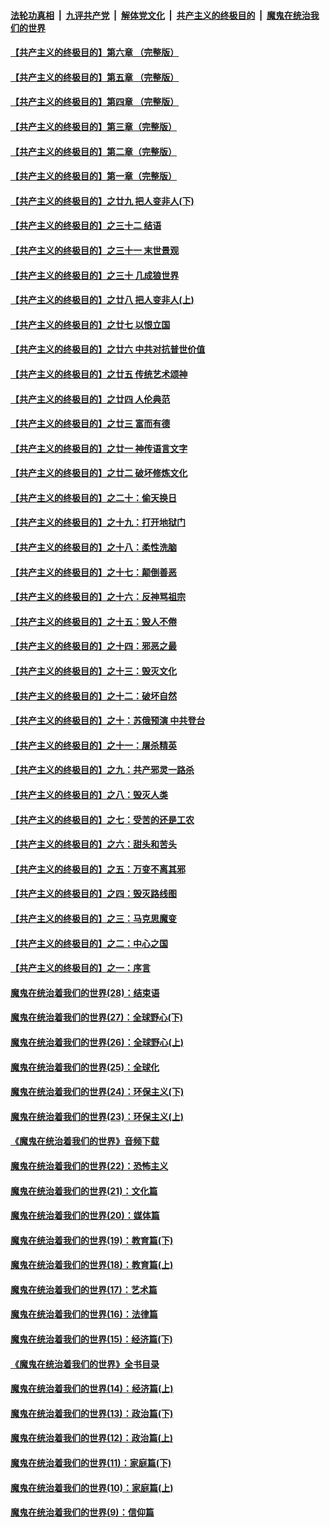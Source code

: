 ####  [法轮功真相](../../../../basic/blob/master/README.md?t=04130601) &nbsp;|&nbsp; [九评共产党](../../../../9ping.md/blob/master/README.md?t=04130601) &nbsp;|&nbsp; [解体党文化](../../../../jtdwh.md/blob/master/README.md?t=04130601)  &nbsp;|&nbsp; [共产主义的终极目的](../../../../gczydzjmd.md/blob/master/README.md?t=04130601) &nbsp;|&nbsp; [魔鬼在统治我们的世界](../../../../mgztzwmdsj.md/blob/master/README.md?t=04130601) 

#### [【共产主义的终极目的】第六章 （完整版）](../pages/nsc422/n11428913.md?t=04130601) 

#### [【共产主义的终极目的】第五章 （完整版）](../pages/nsc422/n11428912.md?t=04130601) 

#### [【共产主义的终极目的】第四章 （完整版）](../pages/nsc422/n11428907.md?t=04130601) 

#### [【共产主义的终极目的】第三章（完整版）](../pages/nsc422/n11428848.md?t=04130601) 

#### [【共产主义的终极目的】第二章（完整版）](../pages/nsc422/n11428831.md?t=04130601) 

#### [【共产主义的终极目的】第一章（完整版）](../pages/nsc422/n11417651.md?t=04130601) 

#### [【共产主义的终极目的】之廿九 把人变非人(下)](../pages/nsc422/n11344140.md?t=04130601) 

#### [【共产主义的终极目的】之三十二 结语](../pages/nsc422/n11360535.md?t=04130601) 

#### [【共产主义的终极目的】之三十一 末世景观](../pages/nsc422/n11351129.md?t=04130601) 

#### [【共产主义的终极目的】之三十 几成狼世界](../pages/nsc422/n11348280.md?t=04130601) 

#### [【共产主义的终极目的】之廿八 把人变非人(上)](../pages/nsc422/n11340492.md?t=04130601) 

#### [【共产主义的终极目的】之廿七 以恨立国](../pages/nsc422/n11336944.md?t=04130601) 

#### [【共产主义的终极目的】之廿六 中共对抗普世价值](../pages/nsc422/n11324785.md?t=04130601) 

#### [【共产主义的终极目的】之廿五 传统艺术颂神](../pages/nsc422/n11296396.md?t=04130601) 

#### [【共产主义的终极目的】之廿四 人伦典范](../pages/nsc422/n11296397.md?t=04130601) 

#### [【共产主义的终极目的】之廿三 富而有德](../pages/nsc422/n11283598.md?t=04130601) 

#### [【共产主义的终极目的】之廿一 神传语言文字](../pages/nsc422/n11263265.md?t=04130601) 

#### [【共产主义的终极目的】之廿二 破坏修炼文化](../pages/nsc422/n11245728.md?t=04130601) 

#### [【共产主义的终极目的】之二十：偷天换日](../pages/nsc422/n11238846.md?t=04130601) 

#### [【共产主义的终极目的】之十九：打开地狱门](../pages/nsc422/n11206376.md?t=04130601) 

#### [【共产主义的终极目的】之十八：柔性洗脑](../pages/nsc422/n11199994.md?t=04130601) 

#### [【共产主义的终极目的】之十七：颠倒善恶](../pages/nsc422/n11179782.md?t=04130601) 

#### [【共产主义的终极目的】之十六：反神骂祖宗](../pages/nsc422/n11166798.md?t=04130601) 

#### [【共产主义的终极目的】之十五：毁人不倦](../pages/nsc422/n11166792.md?t=04130601) 

#### [【共产主义的终极目的】之十四：邪恶之最](../pages/nsc422/n11150249.md?t=04130601) 

#### [【共产主义的终极目的】之十三：毁灭文化](../pages/nsc422/n11135227.md?t=04130601) 

#### [【共产主义的终极目的】之十二：破坏自然](../pages/nsc422/n11135214.md?t=04130601) 

#### [【共产主义的终极目的】之十：苏俄预演 中共登台](../pages/nsc422/n11118424.md?t=04130601) 

#### [【共产主义的终极目的】之十一：屠杀精英](../pages/nsc422/n11118442.md?t=04130601) 

#### [【共产主义的终极目的】之九：共产邪灵一路杀](../pages/nsc422/n11114139.md?t=04130601) 

#### [【共产主义的终极目的】之八：毁灭人类](../pages/nsc422/n11108503.md?t=04130601) 

#### [【共产主义的终极目的】之七：受苦的还是工农](../pages/nsc422/n11101809.md?t=04130601) 

#### [【共产主义的终极目的】之六：甜头和苦头](../pages/nsc422/n11096971.md?t=04130601) 

#### [【共产主义的终极目的】之五：万变不离其邪](../pages/nsc422/n11091285.md?t=04130601) 

#### [【共产主义的终极目的】之四：毁灭路线图](../pages/nsc422/n11086284.md?t=04130601) 

#### [【共产主义的终极目的】之三：马克思魔变](../pages/nsc422/n11061941.md?t=04130601) 

#### [【共产主义的终极目的】之二：中心之国](../pages/nsc422/n11047728.md?t=04130601) 

#### [【共产主义的终极目的】之一：序言](../pages/nsc422/n11086077.md?t=04130601) 

#### [魔鬼在统治着我们的世界(28)：结束语](../pages/nsc422/n10936246.md?t=04130601) 

#### [魔鬼在统治着我们的世界(27)：全球野心(下)](../pages/nsc422/n10928319.md?t=04130601) 

#### [魔鬼在统治着我们的世界(26)：全球野心(上)](../pages/nsc422/n10900318.md?t=04130601) 

#### [魔鬼在统治着我们的世界(25)：全球化](../pages/nsc422/n10788205.md?t=04130601) 

#### [魔鬼在统治着我们的世界(24)：环保主义(下)](../pages/nsc422/n10695307.md?t=04130601) 

#### [魔鬼在统治着我们的世界(23)：环保主义(上)](../pages/nsc422/n10688613.md?t=04130601) 

#### [《魔鬼在统治着我们的世界》音频下载](../pages/nsc422/n10635553.md?t=04130601) 

#### [魔鬼在统治着我们的世界(22)：恐怖主义](../pages/nsc422/n10614727.md?t=04130601) 

#### [魔鬼在统治着我们的世界(21)：文化篇](../pages/nsc422/n10597706.md?t=04130601) 

#### [魔鬼在统治着我们的世界(20)：媒体篇](../pages/nsc422/n10586579.md?t=04130601) 

#### [魔鬼在统治着我们的世界(19)：教育篇(下)](../pages/nsc422/n10564808.md?t=04130601) 

#### [魔鬼在统治着我们的世界(18)：教育篇(上)](../pages/nsc422/n10526970.md?t=04130601) 

#### [魔鬼在统治着我们的世界(17)：艺术篇](../pages/nsc422/n10499093.md?t=04130601) 

#### [魔鬼在统治着我们的世界(16)：法律篇](../pages/nsc422/n10485969.md?t=04130601) 

#### [魔鬼在统治着我们的世界(15)：经济篇(下)](../pages/nsc422/n10469975.md?t=04130601) 

#### [《魔鬼在统治着我们的世界》全书目录](../pages/nsc422/n10464261.md?t=04130601) 

#### [魔鬼在统治着我们的世界(14)：经济篇(上)](../pages/nsc422/n10457370.md?t=04130601) 

#### [魔鬼在统治着我们的世界(13)：政治篇(下)](../pages/nsc422/n10448270.md?t=04130601) 

#### [魔鬼在统治着我们的世界(12)：政治篇(上)](../pages/nsc422/n10444576.md?t=04130601) 

#### [魔鬼在统治着我们的世界(11)：家庭篇(下)](../pages/nsc422/n10440961.md?t=04130601) 

#### [魔鬼在统治着我们的世界(10)：家庭篇(上)](../pages/nsc422/n10435448.md?t=04130601) 

#### [魔鬼在统治着我们的世界(9)：信仰篇](../pages/nsc422/n10432159.md?t=04130601) 

